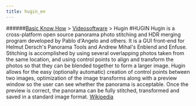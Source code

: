 ```yaml
---
title: hugin_en
---
```

######[Basic Know How](/restreamer/wiki/basic_know_how.html) > [Videosoftware](/restreamer/wiki/videosoftware_en.html) > Hugin
#HUGIN
Hugin is a cross-platform open source panorama photo stitching and HDR merging program developed by Pablo d'Angelo and others. It is a GUI front-end for Helmut Dersch's Panorama Tools and Andrew Mihal's Enblend and Enfuse. Stitching is accomplished by using several overlapping photos taken from the same location, and using control points to align and transform the photos so that they can be blended together to form a larger image. Hugin allows for the easy (optionally automatic) creation of control points between two images, optimization of the image transforms along with a preview window so the user can see whether the panorama is acceptable. Once the preview is correct, the panorama can be fully stitched, transformed and saved in a standard image format. <a href="https://en.wikipedia.org/wiki/Hugin_(software)" target="_blank">Wikipedia</a>